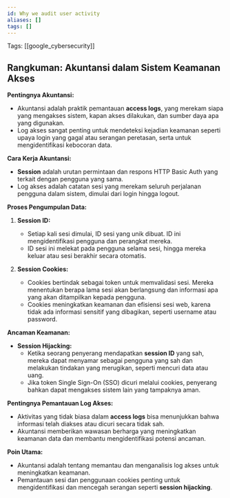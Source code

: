 ```yaml
---
id: Why we audit user activity
aliases: []
tags: []
---
```


Tags: [[google_cybersecurity]]

## Rangkuman: Akuntansi dalam Sistem Keamanan Akses

**Pentingnya Akuntansi:**
- Akuntansi adalah praktik pemantauan **access logs**, yang merekam siapa yang mengakses sistem, kapan akses dilakukan, dan sumber daya apa yang digunakan.
- Log akses sangat penting untuk mendeteksi kejadian keamanan seperti upaya login yang gagal atau serangan peretasan, serta untuk mengidentifikasi kebocoran data.

**Cara Kerja Akuntansi:**
- **Session** adalah urutan permintaan dan respons HTTP Basic Auth yang terkait dengan pengguna yang sama.
- Log akses adalah catatan sesi yang merekam seluruh perjalanan pengguna dalam sistem, dimulai dari login hingga logout.

**Proses Pengumpulan Data:**
1. **Session ID:**
   - Setiap kali sesi dimulai, ID sesi yang unik dibuat. ID ini mengidentifikasi pengguna dan perangkat mereka.
   - ID sesi ini melekat pada pengguna selama sesi, hingga mereka keluar atau sesi berakhir secara otomatis.

2. **Session Cookies:**
   - Cookies bertindak sebagai token untuk memvalidasi sesi. Mereka menentukan berapa lama sesi akan berlangsung dan informasi apa yang akan ditampilkan kepada pengguna.
   - Cookies meningkatkan keamanan dan efisiensi sesi web, karena tidak ada informasi sensitif yang dibagikan, seperti username atau password.

**Ancaman Keamanan:**
- **Session Hijacking:**
   - Ketika seorang penyerang mendapatkan **session ID** yang sah, mereka dapat menyamar sebagai pengguna yang sah dan melakukan tindakan yang merugikan, seperti mencuri data atau uang.
   - Jika token Single Sign-On (SSO) dicuri melalui cookies, penyerang bahkan dapat mengakses sistem lain yang tampaknya aman.

**Pentingnya Pemantauan Log Akses:**
- Aktivitas yang tidak biasa dalam **access logs** bisa menunjukkan bahwa informasi telah diakses atau dicuri secara tidak sah.
- Akuntansi memberikan wawasan berharga yang meningkatkan keamanan data dan membantu mengidentifikasi potensi ancaman.

**Poin Utama:**
- Akuntansi adalah tentang memantau dan menganalisis log akses untuk meningkatkan keamanan.
- Pemantauan sesi dan penggunaan cookies penting untuk mengidentifikasi dan mencegah serangan seperti **session hijacking**.
